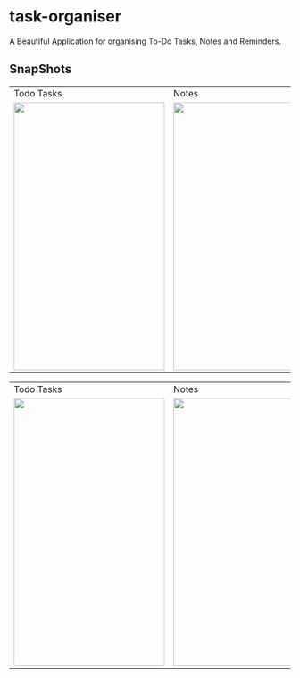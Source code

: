 # task-organiser
A Beautiful Application for organising To-Do Tasks, Notes and Reminders.

## SnapShots
<table>
  <tr>
    <td>Todo Tasks</td>
     <td>Notes</td>
    <td>About</td>
  </tr>
  <tr>
    <td><img src="https://github.com/utgupta27/task_organiser/blob/master/res/screenshots/Screenshot_20210618_025817_com.example.task_organiser.jpg" width=270 height=480></td>
    <td><img src="https://github.com/utgupta27/task_organiser/blob/master/res/screenshots/Screenshot_20210618_025821_com.example.task_organiser.jpg" width=270 height=480></td>
    <td><img src="https://github.com/utgupta27/task_organiser/blob/master/res/screenshots/Screenshot_20210618_031108_com.example.task_organiser.jpg" width=270 height=480></td>
  </tr>
 </table>


<table>
  <tr>
    <td>Todo Tasks</td>
     <td>Notes</td>
    <td>About</td>
  </tr>
  <tr>
    <td><img src="https://github.com/utgupta27/task_organiser/blob/master/res/screenshots/Screenshot_1623995420.png" width=270 height=480></td>
    <td><img src="https://github.com/utgupta27/task_organiser/blob/master/res/screenshots/Screenshot_1623995424.png" width=270 height=480></td>
    <td><img src="https://github.com/utgupta27/task_organiser/blob/master/res/screenshots/Screenshot_1623995409.png" width=270 height=480></td>
  </tr>
 </table>
